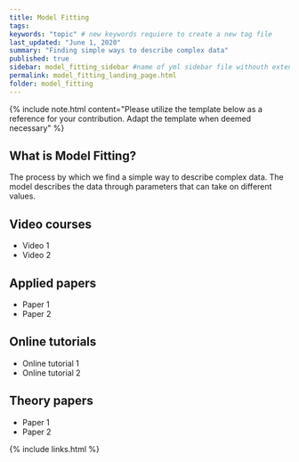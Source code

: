 ```yaml
---
title: Model Fitting
tags:
keywords: "topic" # new keywords requiere to create a new tag file
last_updated: "June 1, 2020"
summary: "Finding simple ways to describe complex data"
published: true
sidebar: model_fitting_sidebar #name of yml sidebar file withouth extension
permalink: model_fitting_landing_page.html
folder: model_fitting
---
```


{% include note.html content="Please utilize the template below as a reference for your contribution. Adapt the template when deemed necessary" %}

## What is Model Fitting?

The process by which we find a simple way to describe complex data. The model describes the data through parameters that can take on different values.

## Video courses

* Video 1
* Video 2

## Applied papers 
* Paper 1
* Paper 2

## Online tutorials

* Online tutorial 1
* Online tutorial 2

## Theory papers 
* Paper 1
* Paper 2

{% include links.html %}

